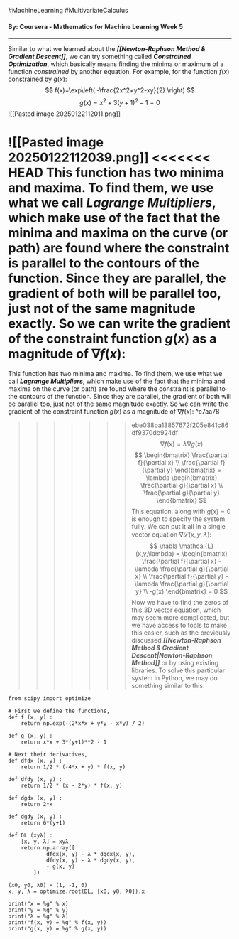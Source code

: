 #MachineLearning #MultivariateCalculus
#### By: Coursera - Mathematics for Machine Learning Week 5
---
Similar to what we learned about the ***[[Newton-Raphson Method & Gradient Descent]]***, we can try something called ***Constrained Optimization***, which basically means finding the minima or maximum of a function *constrained* by another equation. For example, for the function $f(x)$ constrained by $g(x)$:
$$
f(x)=\exp\left( -\frac{2x^2+y^2-xy}{2} \right)
$$
$$
g(x) = x^2+3(y+1)^2-1=0
$$
![[Pasted image 20250122112011.png]]

![[Pasted image 20250122112039.png]]
<<<<<<< HEAD
This function has two minima and maxima. To find them, we use what we call ***Lagrange Multipliers***, which make use of the fact that the minima and maxima on the curve (or path) are found where the constraint is parallel to the contours of the function. Since they are parallel, the gradient of both will be parallel too, just not of the same magnitude exactly. So we can write the gradient of the constraint function $g(x)$ as a magnitude of $\nabla f(x)$:
=======
This function has two minima and maxima. To find them, we use what we call ***Lagrange Multipliers***, which make use of the fact that the minima and maxima on the curve (or path) are found where the constraint is parallel to the contours of the function. Since they are parallel, the gradient of both will be parallel too, just not of the same magnitude exactly. So we can write the gradient of the constraint function $g(x)$ as a magnitude of $\nabla f(x)$: ^c7aa78
>>>>>>> ebe038ba13857672f205e841c86df9370db924df
$$
\nabla f(x)=\lambda \nabla g(x)
$$
$$
\begin{bmatrix}
\frac{\partial f}{\partial x} \\
\frac{\partial f}{\partial y}
\end{bmatrix} = \lambda \begin{bmatrix}
\frac{\partial g}{\partial x} \\
\frac{\partial g}{\partial y}
\end{bmatrix}
$$
This equation, along with $g(x) = 0$ is enough to specify the system fully. We can put it all in a single vector equation $\nabla \mathcal{L}(x,y,\lambda)$:
$$
\nabla \mathcal{L}(x,y,\lambda) = \begin{bmatrix}
\frac{\partial f}{\partial x} - \lambda \frac{\partial g}{\partial x} \\
\frac{\partial f}{\partial y} - \lambda \frac{\partial g}{\partial y} \\
-g(x)
\end{bmatrix} = 0
$$
Now we have to find the zeros of this 3D vector equation, which may seem more complicated, but we have access to tools to make this easier, such as the previously discussed ***[[Newton-Raphson Method & Gradient Descent|Newton-Raphson Method]]*** or by using existing libraries. To solve this particular system in Python, we may do something similar to this:

```
from scipy import optimize

# First we define the functions,
def f (x, y) :
    return np.exp(-(2*x*x + y*y - x*y) / 2)  

def g (x, y) :
    return x*x + 3*(y+1)**2 - 1

# Next their derivatives,
def dfdx (x, y) :
    return 1/2 * (-4*x + y) * f(x, y)

def dfdy (x, y) :
    return 1/2 * (x - 2*y) * f(x, y)

def dgdx (x, y) :
    return 2*x

def dgdy (x, y) :
    return 6*(y+1)  

def DL (xyλ) :
    [x, y, λ] = xyλ
    return np.array([
            dfdx(x, y) - λ * dgdx(x, y),
            dfdy(x, y) - λ * dgdy(x, y),
            - g(x, y)
        ])

(x0, y0, λ0) = (1, -1, 0)
x, y, λ = optimize.root(DL, [x0, y0, λ0]).x

print("x = %g" % x)
print("y = %g" % y)
print("λ = %g" % λ)
print("f(x, y) = %g" % f(x, y))
print("g(x, y) = %g" % g(x, y))
```